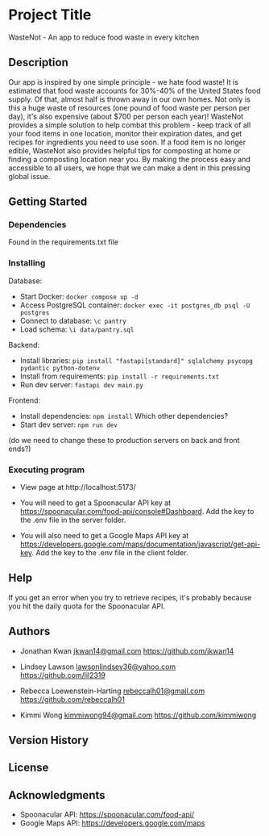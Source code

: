 # Project Title

WasteNot - An app to reduce food waste in every kitchen

## Description

Our app is inspired by one simple principle - we hate food waste! It is estimated that food waste accounts for 30%-40% of the United States food supply. Of that, almost half is thrown away in our own homes. Not only is this a huge waste of resources (one pound of food waste per person per day), it's also expensive (about $700 per person each year)! WasteNot provides a simple solution to help combat this problem - keep track of all your food items in one location, monitor their expiration dates, and get recipes for ingredients you need to use soon. If a food item is no longer edible, WasteNot also provides helpful tips for composting at home or finding a composting location near you. By making the process easy and accessible to all users, we hope that we can make a dent in this pressing global issue.

## Getting Started

### Dependencies

Found in the requirements.txt file

### Installing

Database:

- Start Docker: `docker compose up -d`
- Access PostgreSQL container: `docker exec -it postgres_db psql -U postgres`
- Connect to database: `\c pantry`
- Load schema: `\i data/pantry.sql`

Backend:

- Install libraries: `pip install "fastapi[standard]" sqlalchemy psycopg pydantic python-dotenv`
- Install from requirements: `pip install -r requirements.txt`
- Run dev server: `fastapi dev main.py`

Frontend:

- Install dependencies: `npm install`
  Which other dependencies?
- Start dev server: `npm run dev`

(do we need to change these to production servers on back and front ends?)

### Executing program

- View page at http://localhost:5173/

- You will need to get a Spoonacular API key at https://spoonacular.com/food-api/console#Dashboard. Add the key to the .env file in the server folder.

- You will also need to get a Google Maps API key at https://developers.google.com/maps/documentation/javascript/get-api-key. Add the key to the .env file in the client folder.

## Help

If you get an error when you try to retrieve recipes, it's probably because you hit the daily quota for the Spoonacular API.

## Authors

- Jonathan Kwan
  jkwan14@gmail.com
  https://github.com/jkwan14

- Lindsey Lawson
  lawsonlindsey36@yahoo.com
  https://github.com/lil2319

- Rebecca Loewenstein-Harting
  rebeccalh01@gmail.com
  https://github.com/rebeccalh01

- Kimmi Wong
  kimmiwong94@gmail.com
  https://github.com/kimmiwong

## Version History

## License

## Acknowledgments

- Spoonacular API: https://spoonacular.com/food-api/
- Google Maps API: https://developers.google.com/maps
